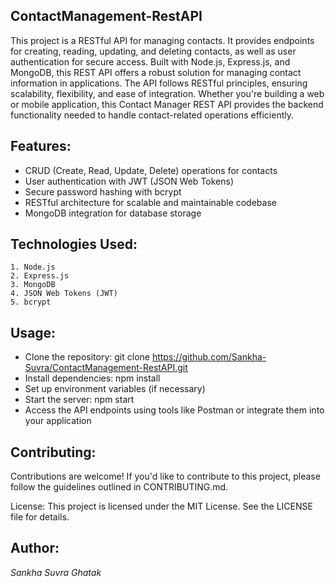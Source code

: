 ## ContactManagement-RestAPI
This project is a RESTful API for managing contacts. It provides endpoints for creating, reading, updating, and deleting contacts, as well as user authentication for secure access. Built with Node.js, Express.js, and MongoDB, this REST API offers a robust solution for managing contact information in applications. The API follows RESTful principles, ensuring scalability, flexibility, and ease of integration. Whether you're building a web or mobile application, this Contact Manager REST API provides the backend functionality needed to handle contact-related operations efficiently.

## Features:

+ CRUD (Create, Read, Update, Delete) operations for contacts
+ User authentication with JWT (JSON Web Tokens)
+ Secure password hashing with bcrypt
+ RESTful architecture for scalable and maintainable codebase
+ MongoDB integration for database storage


## Technologies Used:

    1. Node.js
    2. Express.js
    3. MongoDB
    4. JSON Web Tokens (JWT)
    5. bcrypt

## Usage:

+ Clone the repository: git clone https://github.com/Sankha-Suvra/ContactManagement-RestAPI.git
+ Install dependencies: npm install
+ Set up environment variables (if necessary)
+ Start the server: npm start
+ Access the API endpoints using tools like Postman or integrate them into your application

## Contributing:
Contributions are welcome! If you'd like to contribute to this project, please follow the guidelines outlined in CONTRIBUTING.md.

License:
This project is licensed under the MIT License. See the LICENSE file for details.


## Author:
_Sankha Suvra Ghatak_
